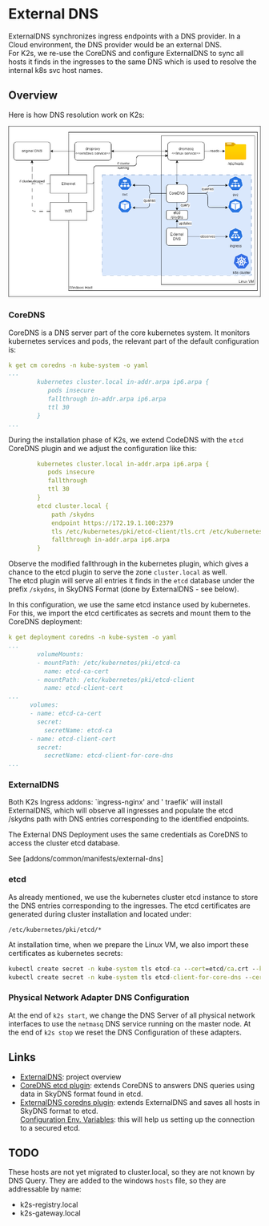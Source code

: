 <!--
SPDX-FileCopyrightText: © 2024 Siemens Healthineers AG
SPDX-License-Identifier: MIT
-->

# External DNS

ExternalDNS synchronizes ingress endpoints with a DNS provider.
In a Cloud environment, the DNS provider would be an external DNS.  
For K2s, we re-use the CoreDNS and configure ExternalDNS to sync
all hosts it finds in the ingresses to the same DNS which is used to
resolve the internal k8s svc host names.

## Overview

Here is how DNS resolution work on K2s:

![overview](assets/dns-overview.drawio.png)

### CoreDNS

CoreDNS is a DNS server part of the core kubernetes system. It monitors kubernetes
services and pods, the relevant part of the default configuration is:

```yaml
k get cm coredns -n kube-system -o yaml
...
        kubernetes cluster.local in-addr.arpa ip6.arpa {
           pods insecure
           fallthrough in-addr.arpa ip6.arpa
           ttl 30
        }
...
```

During the installation phase of K2s, we extend CodeDNS with the `etcd` CoreDNS plugin
and we adjust the configuration like this:

```yaml
        kubernetes cluster.local in-addr.arpa ip6.arpa {
           pods insecure
           fallthrough
           ttl 30
        }
        etcd cluster.local {
            path /skydns
            endpoint https://172.19.1.100:2379
            tls /etc/kubernetes/pki/etcd-client/tls.crt /etc/kubernetes/pki/etcd-client/tls.key /etc/kubernetes/pki/etcd-ca/tls.crt
            fallthrough in-addr.arpa ip6.arpa
        }
```

Observe the modified fallthrough in the kubernetes plugin, which gives a chance
to the etcd plugin to serve the zone `cluster.local` as well.  
The etcd plugin will serve all entries it finds in the `etcd` database under the
prefix `/skydns`,  in SkyDNS Format (done by ExternalDNS - see below).

In this configuration, we use the same etcd instance used by kubernetes. For this,
we import the etcd certificates as secrets and mount them to the CoreDNS
deployment:

```yaml
k get deployment coredns -n kube-system -o yaml
...
        volumeMounts:
        - mountPath: /etc/kubernetes/pki/etcd-ca
          name: etcd-ca-cert
        - mountPath: /etc/kubernetes/pki/etcd-client
          name: etcd-client-cert
...
      volumes:
      - name: etcd-ca-cert
        secret:
          secretName: etcd-ca
      - name: etcd-client-cert
        secret:
          secretName: etcd-client-for-core-dns
...
```

### ExternalDNS

Both K2s Ingress addons: `ingress-nginx'  and ' traefik' will install ExternalDNS,
which will observe all ingresses and populate the etcd /skydns path with
DNS entries  corresponding to the identified endpoints.

The External DNS Deployment uses the same credentials as CoreDNS to access the
cluster etcd database.

See [addons/common/manifests/external-dns]

### etcd

As already mentioned, we use the kubernetes cluster etcd instance to store the
DNS entries corresponding to the ingresses. The etcd certificates are generated
during cluster installation and located under:

```path
/etc/kubernetes/pki/etcd/*
```

At installation time, when we prepare the Linux VM, we also import these
certificates as kubernetes secrets:

```cmd
kubectl create secret -n kube-system tls etcd-ca --cert=etcd/ca.crt --key=etcd/ca.key
kubectl create secret -n kube-system tls etcd-client-for-core-dns --cert=etcd/healthcheck-client.crt --key=etcd/healthcheck-client.key
```

### Physical Network Adapter DNS Configuration

At the end of `k2s start`, we change the DNS Server of all physical network interfaces
to use the `netmasq` DNS service running on the master node.
At the end of `k2s stop` we reset the DNS Configuration of these adapters.

## Links

- [ExternalDNS](https://kubernetes-sigs.github.io/external-dns/v0.14.2/):
  project overview
- [CoreDNS etcd plugin](https://coredns.io/plugins/etcd/):
  extends CoreDNS to answers DNS queries using data in SkyDNS format found in etcd.
- [ExternalDNS coredns plugin](https://github.com/kubernetes-sigs/external-dns/blob/master/docs/tutorials/coredns.md):
  extends ExternalDNS and saves all hosts in SkyDNS format to etcd.  
  [Configuration Env. Variables](https://github.com/kubernetes-sigs/external-dns/blob/master/provider/coredns/coredns.go#L212):
  this will help us setting up the connection to a secured etcd.

## TODO

These hosts are not yet migrated to cluster.local, so they are not known by DNS Query.
They are added to the windows `hosts` file, so they are addressable by name:

- k2s-registry.local
- k2s-gateway.local
